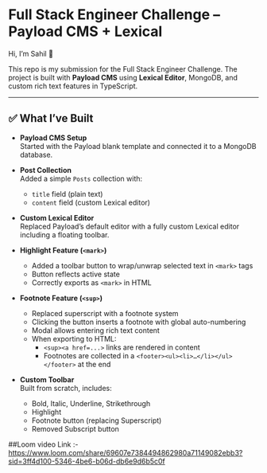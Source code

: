 # Full Stack Engineer Challenge – Payload CMS + Lexical

Hi, I’m Sahil 👋

This repo is my submission for the Full Stack Engineer Challenge. The project is built with **Payload CMS** using **Lexical Editor**, MongoDB, and custom rich text features in TypeScript.

---

## ✅ What I’ve Built

- **Payload CMS Setup**  
  Started with the Payload blank template and connected it to a MongoDB database.

- **Post Collection**  
  Added a simple `Posts` collection with:
  - `title` field (plain text)
  - `content` field (custom Lexical editor)

- **Custom Lexical Editor**  
  Replaced Payload’s default editor with a fully custom Lexical editor including a floating toolbar.

- **Highlight Feature (`<mark>`)**  
  - Added a toolbar button to wrap/unwrap selected text in `<mark>` tags  
  - Button reflects active state  
  - Correctly exports as `<mark>` in HTML

- **Footnote Feature (`<sup>`)**  
  - Replaced superscript with a footnote system  
  - Clicking the button inserts a footnote with global auto-numbering  
  - Modal allows entering rich text content  
  - When exporting to HTML:
    - `<sup><a href=...>` links are rendered in content
    - Footnotes are collected in a `<footer><ul><li>…</li></ul></footer>` at the end

- **Custom Toolbar**  
  Built from scratch, includes:
  - Bold, Italic, Underline, Strikethrough  
  - Highlight  
  - Footnote button (replacing Superscript)
  - Removed Subscript button



##Loom video Link :-  https://www.loom.com/share/69607e7384494862980a71149082ebb3?sid=3ff4d100-5346-4be6-b06d-db6e9d6b5c0f


